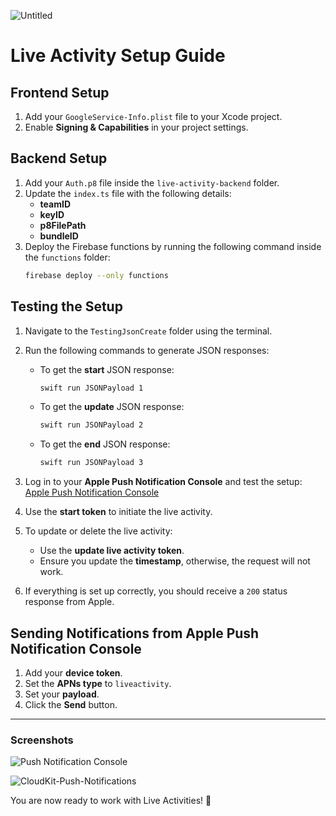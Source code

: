 ![Untitled](https://github.com/user-attachments/assets/e980e6af-0286-4a01-9243-a5ce20d0a163)


# Live Activity Setup Guide

## Frontend Setup

1. Add your `GoogleService-Info.plist` file to your Xcode project.
2. Enable **Signing & Capabilities** in your project settings.

## Backend Setup

1. Add your `Auth.p8` file inside the `live-activity-backend` folder.
2. Update the `index.ts` file with the following details:
   - **teamID**
   - **keyID**
   - **p8FilePath**
   - **bundleID**
3. Deploy the Firebase functions by running the following command inside the `functions` folder:
   ```sh
   firebase deploy --only functions
   ```

## Testing the Setup

1. Navigate to the `TestingJsonCreate` folder using the terminal.
2. Run the following commands to generate JSON responses:

   - To get the **start** JSON response:
     ```sh
     swift run JSONPayload 1
     ```
   - To get the **update** JSON response:
     ```sh
     swift run JSONPayload 2
     ```
   - To get the **end** JSON response:
     ```sh
     swift run JSONPayload 3
     ```

3. Log in to your **Apple Push Notification Console** and test the setup:  
   [Apple Push Notification Console](https://developer.apple.com/notifications/push-notifications-console/)

4. Use the **start token** to initiate the live activity.
5. To update or delete the live activity:
   - Use the **update live activity token**.
   - Ensure you update the **timestamp**, otherwise, the request will not work.
6. If everything is set up correctly, you should receive a `200` status response from Apple.

## Sending Notifications from Apple Push Notification Console

1. Add your **device token**.
2. Set the **APNs type** to `liveactivity`.
3. Set your **payload**.
4. Click the **Send** button.

---

### Screenshots

![Push Notification Console](https://github.com/user-attachments/assets/70fa2915-affc-44c2-83de-08f273aac6ac)

![CloudKit-Push-Notifications](https://github.com/user-attachments/assets/63e3ef28-572a-4132-a2f6-e505895e9e88)

You are now ready to work with Live Activities! 🚀










